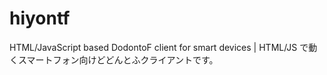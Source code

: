 # hiyontf
HTML/JavaScript based DodontoF client for smart devices  | HTML/JS で動くスマートフォン向けどどんとふクライアントです。
